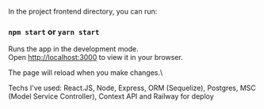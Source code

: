 In the project frontend directory, you can run:

### `npm start` or `yarn start`

Runs the app in the development mode.\
Open [http://localhost:3000](http://localhost:3000) to view it in your browser.

The page will reload when you make changes.\

Techs I've used: React.JS, Node, Express, ORM (Sequelize), Postgres, MSC (Model Service Controller), Context API and Railway for deploy
